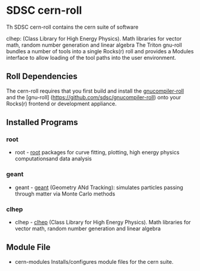 # SDSC cern-roll

Th SDSC cern-roll contains the cern suite of software



clhep: (Class Library for High Energy Physics). Math libraries for vector math, random number generation and linear algebra
The Triton gnu-roll bundles a number of tools into a single Rocks(r) roll and provides a Modules interface to allow loading of the tool paths into the user environment.

## Roll Dependencies

The cern-roll requires that you first build and install the [gnucompiler-roll](https://github.com/sdsc/gnucompiler-roll) and the [gnu-roll] (https://github.com/sdsc/gnucompiler-roll) onto your Rocks(r) frontend or development appliance.

## Installed Programs

### root

- root  - [root](http://root.cern.ch) packages for curve fitting, plotting, high energy physics computationsand data analysis


### geant
- geant - [geant](http://geant.web.cern.ch) (Geometry ANd Tracking): simulates particles passing through matter via Monte Carlo methods

### clhep
- clhep - [clhep](http://http://proj-clhep.web.cern.ch) (Class Library for High Energy Physics). Math libraries for vector math, random number generation and linear algebra


##  Module File
- cern-modules Installs/configures module files for the cern suite.


